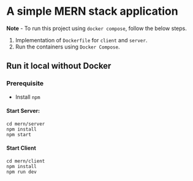 # A simple MERN stack application

**Note** - To run this project using `docker compose`, follow the below steps.

1. Implementation of `Dockerfile` for `client` and `server`.
2. Run the containers using `Docker Compose`.


## Run it local without Docker

### Prerequisite

- Install `npm`

#### Start Server:

```
cd mern/server
npm install
npm start
```

#### Start Client

```
cd mern/client
npm install
npm run dev
```
